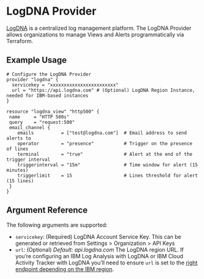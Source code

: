 # LogDNA Provider
[LogDNA](https://logdna.com) is a centralized log management platform. The LogDNA Provider allows organizations to manage Views and Alerts programmatically via Terraform.

## Example Usage 
```hcl 
# Configure the LogDNA Provider
provider "logdna" {
  servicekey = "xxxxxxxxxxxxxxxxxxxxxxxx"
  url = "https://api.logdna.com" # (Optional) LogDNA Region Instance, needed for IBM-based instances
}

resource "logdna_view" "http500" {
 name     = "HTTP 500s"
 query    = "request:500"
 email_channel {
    emails          = ["test@logdna.com"]  # Email address to send alerts to
    operator        = "presence"           # Trigger on the presence of lines
    terminal        = "true"               # Alert at the end of the trigger interval
    triggerinterval = "15m"                # Time window for alert (15 minutes)
    triggerlimit    = 15                   # Lines threshold for alert (15 lines)
 }
}
```

## Argument Reference

The following arguments are supported:

- `servicekey`: (Required) LogDNA Account Service Key. This can be generated or retrieved from Settings > Organization > API Keys
- `url`: (Optional) _Default: api.logdna.com_ The LogDNA region URL. If you’re configuring an IBM Log Analysis with LogDNA or IBM Cloud Activity Tracker with LogDNA you’ll need to ensure `url` is set to the [right endpoint depending on the IBM region](https://cloud.ibm.com/docs/Log-Analysis-with-LogDNA?topic=Log-Analysis-with-LogDNA-endpoints#endpoints_api).

